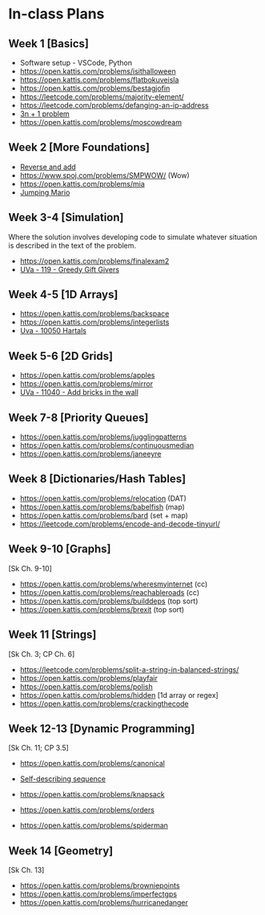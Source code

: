 
# In-class Plans


## Week 1 [Basics]

- Software setup - VSCode, Python
- https://open.kattis.com/problems/isithalloween
- https://open.kattis.com/problems/flatbokuveisla
- https://open.kattis.com/problems/bestagjofin
- https://leetcode.com/problems/majority-element/
- https://leetcode.com/problems/defanging-an-ip-address
- [3n + 1 problem](https://onlinejudge.org/index.php?option=onlinejudge&Itemid=8&page=show_problem&problem=36)
- https://open.kattis.com/problems/moscowdream


## Week 2 [More Foundations]

- [Reverse and add](https://onlinejudge.org/index.php?option=com_onlinejudge&Itemid=8&page=show_problem&category=24&problem=959)
- https://www.spoj.com/problems/SMPWOW/ (Wow)
- https://open.kattis.com/problems/mia
- [Jumping Mario](https://onlinejudge.org/index.php?option=onlinejudge&Itemid=8&page=show_problem&problem=2864)


## Week 3-4 [Simulation]

Where the solution involves developing code to simulate whatever situation is described in the text of the problem.

- https://open.kattis.com/problems/finalexam2
- [UVa - 119 - Greedy Gift Givers](https://onlinejudge.org/index.php?option=onlinejudge&Itemid=8&page=show_problem&problem=55)


## Week 4-5 [1D Arrays]

- https://open.kattis.com/problems/backspace
- https://open.kattis.com/problems/integerlists
- [Uva - 10050 Hartals](https://onlinejudge.org/index.php?option=com_onlinejudge&Itemid=8&category=24&page=show_problem&problem=991)


## Week 5-6 [2D Grids]

- https://open.kattis.com/problems/apples
- https://open.kattis.com/problems/mirror
- [UVa - 11040 - Add bricks in the wall](https://onlinejudge.org/index.php?option=onlinejudge&Itemid=8&page=show_problem&problem=1981)  <!-- (255 - (54+67))/2 goes between 54 and 67 -->


## Week 7-8 [Priority Queues]

- https://open.kattis.com/problems/jugglingpatterns
- https://open.kattis.com/problems/continuousmedian
- https://open.kattis.com/problems/janeeyre


## Week 8 [Dictionaries/Hash Tables]

- https://open.kattis.com/problems/relocation (DAT)
- https://open.kattis.com/problems/babelfish (map)
- https://open.kattis.com/problems/bard (set + map)
- https://leetcode.com/problems/encode-and-decode-tinyurl/

## Week 9-10 [Graphs]
[Sk Ch. 9-10]

- https://open.kattis.com/problems/wheresmyinternet (cc)
- https://open.kattis.com/problems/reachableroads (cc)
- https://open.kattis.com/problems/builddeps (top sort)
- https://open.kattis.com/problems/brexit (top sort)


## Week 11 [Strings]
[Sk Ch. 3; CP Ch. 6]

- https://leetcode.com/problems/split-a-string-in-balanced-strings/
- https://open.kattis.com/problems/playfair
- https://open.kattis.com/problems/polish
- https://open.kattis.com/problems/hidden [1d array or regex]
- https://open.kattis.com/problems/crackingthecode


## Week 12-13 [Dynamic Programming]
[Sk Ch. 11; CP 3.5]

- https://open.kattis.com/problems/canonical
- [Self-describing sequence](https://onlinejudge.org/index.php?option=com_onlinejudge&Itemid=8&category=34&page=show_problem&problem=990) 

- https://open.kattis.com/problems/knapsack
- https://open.kattis.com/problems/orders
- https://open.kattis.com/problems/spiderman


## Week 14 [Geometry]
[Sk Ch. 13]

- https://open.kattis.com/problems/browniepoints
- https://open.kattis.com/problems/imperfectgps
- https://open.kattis.com/problems/hurricanedanger



